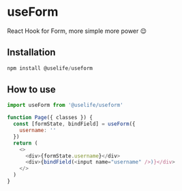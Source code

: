# useForm
React Hook for Form, more simple more power 😌

## Installation

```javascript
npm install @uselife/useform
```

## How to use

```javascript
import useForm from '@uselife/useform'

function Page({ classes }) {
  const [formState, bindField] = useForm({
    username: ''
  })
  return (
    <>
      <div>{formState.username}</div>
      <div>{bindField(<input name="username" />)}</div>
    </>
  )
}
```
